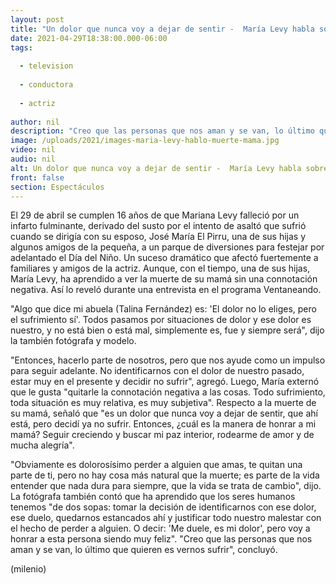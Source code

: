 ```yaml
---
layout: post
title: "Un dolor que nunca voy a dejar de sentir -  María Levy habla sobre la muerte de su mamá, Mariana Levy"
date: 2021-04-29T18:38:00.000-06:00
tags:
  
  - television
  
  - conductora
  
  - actriz
  
author: nil
description: "Creo que las personas que nos aman y se van, lo último que quieren es vernos sufrir, dijo la fotógrafa y modelo durante una entrevista con 'Ventaneando'. "
image: /uploads/2021/images-maria-levy-hablo-muerte-mama.jpg
video: nil
audio: nil
alt: Un dolor que nunca voy a dejar de sentir -  María Levy habla sobre la muerte de su mamá, Mariana Levy
front: false
section: Espectáculos
---
```


El 29 de abril se cumplen 16 años de que Mariana Levy falleció por un infarto fulminante, derivado del susto por el intento de asaltó que sufrió cuando se dirigía con su esposo, José María El Pirru, una de sus hijas y algunos amigos de la pequeña, a un parque de diversiones para festejar por adelantado el Día del Niño.  Un suceso dramático que afectó fuertemente a familiares y amigos de la actriz. Aunque, con el tiempo, una de sus hijas, María Levy, ha aprendido a ver la muerte de su mamá sin una connotación negativa. Así lo reveló durante una entrevista en el programa Ventaneando. 

"Algo que dice mi abuela (Talina Fernández) es: 'El dolor no lo eliges, pero el sufrimiento sí'. Todos pasamos por situaciones de dolor y ese dolor es nuestro, y no está bien o está mal, simplemente es, fue y siempre será", dijo la también fotógrafa y modelo. 

"Entonces, hacerlo parte de nosotros, pero que nos ayude como un impulso para seguir adelante. No identificarnos con el dolor de nuestro pasado, estar muy en el presente y decidir no sufrir", agregó. Luego, María externó que le gusta "quitarle la connotación negativa a las cosas. Todo sufrimiento, toda situación es muy relativa, es muy subjetiva". Respecto a la muerte de su mamá, señaló que "es un dolor que nunca voy a dejar de sentir, que ahí está, pero decidí ya no sufrir. Entonces, ¿cuál es la manera de honrar a mi mamá? Seguir creciendo y buscar mi paz interior, rodearme de amor y de mucha alegría". 

"Obviamente es dolorosísimo perder a alguien que amas, te quitan una parte de ti, pero no hay cosa más natural que la muerte; es parte de la vida entender que nada dura para siempre, que la vida se trata de cambio", dijo. La fotógrafa también contó que ha aprendido que los seres humanos tenemos "de dos sopas: tomar la decisión de identificarnos con ese dolor, ese duelo, quedarnos estancados ahí y justificar todo nuestro malestar con el hecho de perder a alguien. O decir: 'Me duele, es mi dolor', pero voy a honrar a esta persona siendo muy feliz". 
"Creo que las personas que nos aman y se van, lo último que quieren es vernos sufrir", concluyó.  

(milenio)
